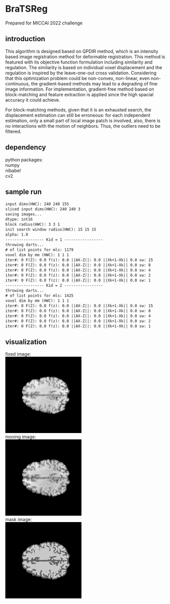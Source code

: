 # BraTSReg
Prepared for MICCAI 2022 challenge

## introduction
This algorithm is designed based on QPDIR method, which is an intensity based image registration method for deformable registration.
This method is featured with its objective function formulation including similarity and regulation.
The similarity is based on individual voxel displacement and the regulation is inspired by the leave-one-out cross validation.
Considering that this optimization problem could be non-convex, non-linear, even non-continuous, the gradient-based methods may lead to a degrading of fine image information.
For implementation, gradient-free method based on block-matching and feature extraction is applied since the high spacial accuracy it could achieve.

For block-matching methods, given that it is an exhausted search, the displacement estimation can still be erroneous: for each independent estimation, only a small part of local image patch is involved, also, there is no interactions with the motion of neighbors. Thus, the outliers need to be filtered. 

## dependency
python packages:  
numpy  
nibabel  
cv2  

## sample run
```
input dims(HWC): 240 240 155
sliced input dims(HWC): 240 240 3
saving images...
dtype: int16
block radius(HWC): 3 3 1
init search window radius(HWC): 15 15 15
alpha: 1.0
----------------- Kid = 1 -----------------
throwing darts...
# of list points for mls: 1179
voxel dim by mm (HWC): 1 1 1
iter#: 0 F(Z): 0.0 f(z): 0.0 ||AX-Z||: 0.0 ||Xk+1-Xk|| 0.0 sw: 15
iter#: 0 F(Z): 0.0 f(z): 0.0 ||AX-Z||: 0.0 ||Xk+1-Xk|| 0.0 sw: 8
iter#: 0 F(Z): 0.0 f(z): 0.0 ||AX-Z||: 0.0 ||Xk+1-Xk|| 0.0 sw: 4
iter#: 0 F(Z): 0.0 f(z): 0.0 ||AX-Z||: 0.0 ||Xk+1-Xk|| 0.0 sw: 2
iter#: 0 F(Z): 0.0 f(z): 0.0 ||AX-Z||: 0.0 ||Xk+1-Xk|| 0.0 sw: 1
----------------- Kid = 2 -----------------
throwing darts...
# of list points for mls: 1425
voxel dim by mm (HWC): 1 1 1
iter#: 0 F(Z): 0.0 f(z): 0.0 ||AX-Z||: 0.0 ||Xk+1-Xk|| 0.0 sw: 15
iter#: 0 F(Z): 0.0 f(z): 0.0 ||AX-Z||: 0.0 ||Xk+1-Xk|| 0.0 sw: 8
iter#: 0 F(Z): 0.0 f(z): 0.0 ||AX-Z||: 0.0 ||Xk+1-Xk|| 0.0 sw: 4
iter#: 0 F(Z): 0.0 f(z): 0.0 ||AX-Z||: 0.0 ||Xk+1-Xk|| 0.0 sw: 2
iter#: 0 F(Z): 0.0 f(z): 0.0 ||AX-Z||: 0.0 ||Xk+1-Xk|| 0.0 sw: 1

```
## visualization
fixed image:  
![fixed image](https://github.com/ambipomyan/BraTSReg/blob/main/fixed.jpg)  
moving image:  
![moving image](https://github.com/ambipomyan/BraTSReg/blob/main/moving.jpg)  
mask image:  
![mask image](https://github.com/ambipomyan/BraTSReg/blob/main/mask.jpg)  
